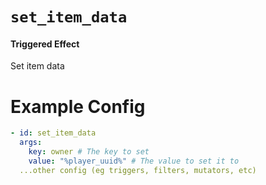 # `set_item_data`
#### Triggered Effect

Set item data

# Example Config
```yaml
- id: set_item_data
  args:
    key: owner # The key to set
    value: "%player_uuid%" # The value to set it to
  ...other config (eg triggers, filters, mutators, etc)
```